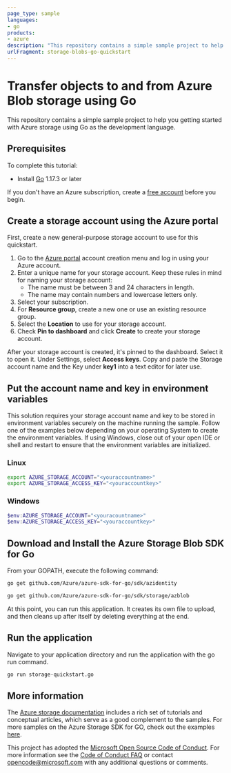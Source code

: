 ```yaml
---
page_type: sample
languages:
- go
products:
- azure
description: "This repository contains a simple sample project to help you getting started with Azure storage using Go as the development language."
urlFragment: storage-blobs-go-quickstart
---
```


# Transfer objects to and from Azure Blob storage using Go

This repository contains a simple sample project to help you getting started with Azure storage using Go as the development language.

## Prerequisites

To complete this tutorial:

* Install [Go](https://golang.org/dl/) 1.17.3 or later

If you don't have an Azure subscription, create a [free account](https://portal.azure.com/#create/Microsoft.StorageAccount-ARM) before you begin.

## Create a storage account using the Azure portal

First, create a new general-purpose storage account to use for this quickstart.

1. Go to the [Azure portal](https://portal.azure.com/#create/Microsoft.StorageAccount-ARM) account creation menu and log in using your Azure account. 
2. Enter a unique name for your storage account. Keep these rules in mind for naming your storage account:
    - The name must be between 3 and 24 characters in length.
    - The name may contain numbers and lowercase letters only.
3. Select your subscription.
4. For **Resource group**, create a new one or use an existing resource group.
5. Select the **Location** to use for your storage account.
6. Check **Pin to dashboard** and click **Create** to create your storage account.

After your storage account is created, it's pinned to the dashboard. Select it to open it. Under Settings, select **Access keys**. Copy and paste the Storage account name and the Key under **key1** into a text editor for later use.

## Put the account name and key in environment variables

This solution requires your storage account name and key to be stored in environment variables securely on the machine running the sample. Follow one of the examples below depending on your operating System to create the environment variables. If using Windows, close out of your open IDE or shell and restart to ensure that the environment variables are initialized.

### Linux

```bash
export AZURE_STORAGE_ACCOUNT="<youraccountname>"
export AZURE_STORAGE_ACCESS_KEY="<youraccountkey>"
```
### Windows

```powershell
$env:AZURE_STORAGE_ACCOUNT="<youracountname>"
$env:AZURE_STORAGE_ACCESS_KEY="<youraccountkey>"
```

## Download and Install the Azure Storage Blob SDK for Go

From your GOPATH, execute the following command:

```bash
go get github.com/Azure/azure-sdk-for-go/sdk/azidentity

go get github.com/Azure/azure-sdk-for-go/sdk/storage/azblob
```

At this point, you can run this application. It creates its own file to upload, and then cleans up after itself by deleting everything at the end.

## Run the application

Navigate to your application directory and run the application with the go run command.

```bash
go run storage-quickstart.go
```

## More information

The [Azure storage documentation](https://docs.microsoft.com/azure/storage/) includes a rich set of tutorials and conceptual articles, which serve as a good complement to the samples. For more samples on the Azure Storage SDK for GO, check out the examples [here](https://pkg.go.dev/github.com/Azure/azure-sdk-for-go/sdk/storage/azblob).

This project has adopted the [Microsoft Open Source Code of Conduct](https://opensource.microsoft.com/codeofconduct/).
For more information see the [Code of Conduct FAQ](https://opensource.microsoft.com/codeofconduct/faq/) or
contact [opencode@microsoft.com](mailto:opencode@microsoft.com) with any additional questions or comments.
